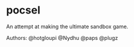 pocsel
======

An attempt at making the ultimate sandbox game.

Authors:
@hotgloupi
@Nydhu
@paps
@plugz

